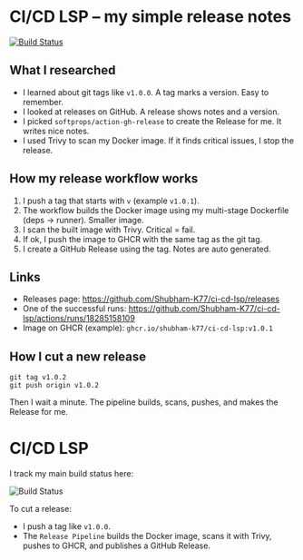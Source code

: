 # CI/CD LSP – my simple release notes

[![Build Status](https://github.com/Shubham-K77/ci-cd-lsp/actions/workflows/build.yml/badge.svg)](https://github.com/Shubham-K77/ci-cd-lsp/actions/workflows/build.yml)


## What I researched

- I learned about git tags like `v1.0.0`. A tag marks a version. Easy to remember.
- I looked at releases on GitHub. A release shows notes and a version.
- I picked `softprops/action-gh-release` to create the Release for me. It writes nice notes.
- I used Trivy to scan my Docker image. If it finds critical issues, I stop the release.

## How my release workflow works

1. I push a tag that starts with `v` (example `v1.0.1`).
2. The workflow builds the Docker image using my multi-stage Dockerfile (deps -> runner). Smaller image.
3. I scan the built image with Trivy. Critical = fail.
4. If ok, I push the image to GHCR with the same tag as the git tag.
5. I create a GitHub Release using the tag. Notes are auto generated.

## Links

- Releases page: https://github.com/Shubham-K77/ci-cd-lsp/releases
- One of the successful runs: https://github.com/Shubham-K77/ci-cd-lsp/actions/runs/18285158109
- Image on GHCR (example): `ghcr.io/shubham-k77/ci-cd-lsp:v1.0.1`

## How I cut a new release

```
git tag v1.0.2
git push origin v1.0.2
```

Then I wait a minute. The pipeline builds, scans, pushes, and makes the Release for me.

# CI/CD LSP

I track my main build status here:

![Build Status](https://github.com/shubham-k77/ci-cd-lsp/actions/workflows/build.yml/badge.svg)

To cut a release:

- I push a tag like `v1.0.0`.
- The `Release Pipeline` builds the Docker image, scans it with Trivy, pushes to GHCR, and publishes a GitHub Release.
